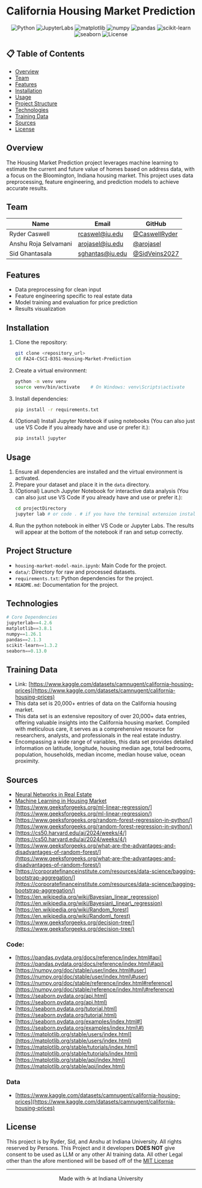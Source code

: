 # California Housing Market Prediction

<div align="center">

![Python](https://img.shields.io/badge/python-v3.12+-blue.svg)
![JupyterLabs](https://img.shields.io/badge/jupyterlab-4.2+-orange.svg)
![matplotlib](https://img.shields.io/badge/matplotlib-3.8+-red.svg)
![numpy](https://img.shields.io/badge/numpy-1.26+-blue.svg)
![pandas](https://img.shields.io/badge/pandas-2.1+-black.svg)
![scikit-learn](https://img.shields.io/badge/ScikitLearn-1.3+-yellow.svg)
![seaborn](https://img.shields.io/badge/seaborn-0.13+-blue.svg)
![License](https://img.shields.io/badge/license-MIT-red.svg)

</div>

## 📋 Table of Contents
- [Overview](#overview)
- [Team](#team)
- [Features](#features)
- [Installation](#installation)
- [Usage](#usage)
- [Project Structure](#project-structure)
- [Technologies](#technologies)
- [Training Data](#training-data)
- [Sources](#sources)
- [License](#license)

## Overview
The Housing Market Prediction project leverages machine learning to estimate the current and future value of homes based on address data, with a focus on the Bloomington, Indiana housing market. This project uses data preprocessing, feature engineering, and prediction models to achieve accurate results.

## Team
| Name | Email | GitHub |
|------|-------|---------|
| Ryder Caswell | [rcaswel@iu.edu](mailto:rcaswel@iu.edu) | [@CaswellRyder](https://github.com/CaswellRyder) |
| Anshu Roja Selvamani | [arojasel@iu.edu](mailto:arojasel@iu.edu) | [@arojasel](https://github.com/arojasel) |
| Sid Ghantasala | [sghantas@iu.edu](mailto:sghantas@iu.edu) | [@SidVeins2027](https://github.com/SidVeins2027) |

## Features
- Data preprocessing for clean input
- Feature engineering specific to real estate data
- Model training and evaluation for price prediction
- Results visualization


## Installation

1. Clone the repository:
   ```bash
   git clone <repository_url>
   cd FA24-CSCI-B351-Housing-Market-Prediction
   ```

2. Create a virtual environment:
   ```bash
   python -m venv venv
   source venv/bin/activate    # On Windows: venv\Scripts\activate
   ```

3. Install dependencies:
   ```bash
   pip install -r requirements.txt
   ```

4. (Optional) Install Jupyter Notebook if using notebooks (You can also just use VS Code if you already have and use or prefer it.):
   ```bash
   pip install jupyter
   ```

## Usage

1. Ensure all dependencies are installed and the virtual environment is activated.
2. Prepare your dataset and place it in the `data` directory.
3. (Optional) Launch Jupyter Notebook for interactive data analysis (You can also just use VS Code if you already have and use or prefer it.):
   ```bash
   cd projectDirectory
   jupyter lab # or code . # if you have the terminal extension installed you can run it.
   ```
4. Run the python notebook in either VS Code or Jupyter Labs. The results will appear at the bottom of the notebook if ran and setup correctly.

## Project Structure

- `housing-market-model-main.ipynb`: Main Code for the project.
- `data/`: Directory for raw and processed datasets.
- `requirements.txt`: Python dependencies for the project.
- `README.md`: Documentation for the project.

## Technologies

```python
# Core Dependencies
jupyterlab==4.2.6
matplotlib==3.8.1
numpy==1.26.1
pandas==2.1.3
scikit-learn==1.3.2
seaborn==0.13.0
```

## Training Data
- Link: [https://www.kaggle.com/datasets/camnugent/california-housing-prices](https://www.kaggle.com/datasets/camnugent/california-housing-prices)
- This data set is 20,000+ entries of data on the California housing market.  
- This data set is an extensive repository of over 20,000+ data entries, offering valuable insights into the California housing market. Compiled with meticulous care, it serves as a comprehensive resource for researchers, analysts, and professionals in the real estate industry.
- Encompassing a wide range of variables, this data set provides detailed information on latitude, longitude, housing median age, total bedrooms, population, households, median income, median house value, ocean proximity. 

## Sources

- [Neural Networks in Real Estate](https://papers.ssrn.com/sol3/papers.cfm?abstract_id=4413863)
- [Machine Learning in Housing Market](https://www.sciencedirect.com/science/article/pii/S1877050920316318)
- [https://www.geeksforgeeks.org/ml-linear-regression/](https://www.geeksforgeeks.org/ml-linear-regression/)
- [https://www.geeksforgeeks.org/random-forest-regression-in-python/](https://www.geeksforgeeks.org/random-forest-regression-in-python/)
- [https://cs50.harvard.edu/ai/2024/weeks/4/](https://cs50.harvard.edu/ai/2024/weeks/4/)
- [https://www.geeksforgeeks.org/what-are-the-advantages-and-disadvantages-of-random-forest/](https://www.geeksforgeeks.org/what-are-the-advantages-and-disadvantages-of-random-forest/)
- [https://corporatefinanceinstitute.com/resources/data-science/bagging-bootstrap-aggregation/](https://corporatefinanceinstitute.com/resources/data-science/bagging-bootstrap-aggregation/)
- [https://en.wikipedia.org/wiki/Bayesian_linear_regression](https://en.wikipedia.org/wiki/Bayesian\_linear\_regression)
- [https://en.wikipedia.org/wiki/Random_forest](https://en.wikipedia.org/wiki/Random\_forest)
- [https://www.geeksforgeeks.org/decision-tree/](https://www.geeksforgeeks.org/decision-tree/)

### Code:

- [https://pandas.pydata.org/docs/reference/index.html#api](https://pandas.pydata.org/docs/reference/index.html\#api)
- [https://numpy.org/doc/stable/user/index.html#user](https://numpy.org/doc/stable/user/index.html\#user)
- [https://numpy.org/doc/stable/reference/index.html#reference](https://numpy.org/doc/stable/reference/index.html\#reference)
- [https://seaborn.pydata.org/api.html](https://seaborn.pydata.org/api.html)
- [https://seaborn.pydata.org/tutorial.html](https://seaborn.pydata.org/tutorial.html)
- [https://seaborn.pydata.org/examples/index.html#](https://seaborn.pydata.org/examples/index.html\#)
- [https://matplotlib.org/stable/users/index.html](https://matplotlib.org/stable/users/index.html)
- [https://matplotlib.org/stable/tutorials/index.html](https://matplotlib.org/stable/tutorials/index.html)
- [https://matplotlib.org/stable/api/index.html](https://matplotlib.org/stable/api/index.html)

### Data

- [https://www.kaggle.com/datasets/camnugent/california-housing-prices](https://www.kaggle.com/datasets/camnugent/california-housing-prices)

## License

This project is by Ryder, Sid, and Anshu at Indiana University. All rights reserved by Persons. This Project and it developers **DOES NOT** give consent to be used as LLM or any other AI training data. 
All other Legal other than the afore mentioned will be based off of the [MIT License](https://opensource.org/licenses/MIT)

---

<div align="center">
Made with ☕️ at Indiana University
</div>
